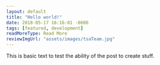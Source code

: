 ```yaml
---
layout: default
title: "Hello world!"
date: 2018-05-17 16:16:01 -0600
tags: [featured, development]
readMoreType: Read More
reviewImgUrl: "assets/images/tsaTeam.jpg"
---
```


This is basic text to test the ability of the post to create stuff.
